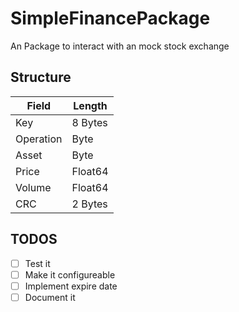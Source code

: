 # SimpleFinancePackage


An Package to interact with an mock stock exchange

## Structure
| Field | Length |
| ----- | ------ |
| Key   | 8 Bytes |
| Operation | Byte |
| Asset | Byte |
| Price | Float64 |
| Volume | Float64 |
| CRC | 2 Bytes |

## TODOS
- [ ] Test it  
- [ ] Make it configureable  
- [ ] Implement expire date  
- [ ] Document it  